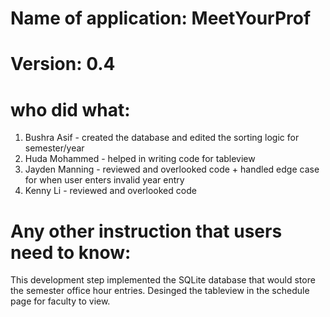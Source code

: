 # Name of application: MeetYourProf
# Version: 0.4

# who did what:
1. Bushra Asif - created the database and edited the sorting logic for semester/year
2. Huda Mohammed - helped in writing code for tableview 
3. Jayden Manning - reviewed and overlooked code + handled edge case for when user enters invalid year entry
3. Kenny Li - reviewed and overlooked code


# Any other instruction that users need to know: 
This development step implemented the SQLite database that would store the semester office hour entries. Desinged the tableview in the schedule page for faculty to view. 
